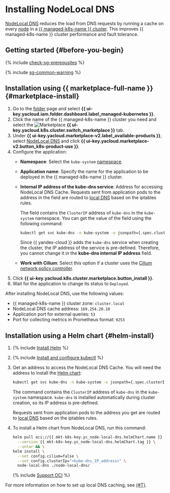 # Installing NodeLocal DNS

[NodeLocal DNS](/marketplace/products/yc/node-local-dns) reduces the load from DNS requests by running a cache on every [node](../../concepts/index.md#node-group) in a [{{ managed-k8s-name }} cluster](../../concepts/index.md#kubernetes-cluster). This improves {{ managed-k8s-name }} cluster performance and fault tolerance.

## Getting started {#before-you-begin}

{% include [check-sg-prerequsites](../../../_includes/managed-kubernetes/security-groups/check-sg-prerequsites-lvl3.md) %}

{% include [sg-common-warning](../../../_includes/managed-kubernetes/security-groups/sg-common-warning.md) %}

## Installation using {{ marketplace-full-name }} {#marketplace-install}

1. Go to the [folder](../../../resource-manager/concepts/resources-hierarchy.md#folder) page and select **{{ ui-key.yacloud.iam.folder.dashboard.label_managed-kubernetes }}**.
1. Click the name of the {{ managed-k8s-name }} cluster you need and select the ![Marketplace](../../../_assets/console-icons/shopping-cart.svg) **{{ ui-key.yacloud.k8s.cluster.switch_marketplace }}** tab.
1. Under **{{ ui-key.yacloud.marketplace-v2.label_available-products }}**, select [NodeLocal DNS](/marketplace/products/yc/node-local-dns) and click **{{ ui-key.yacloud.marketplace-v2.button_k8s-product-use }}**.
1. Configure the application:
   * **Namespace**: Select the `kube-system` [namespace](../../concepts/index.md#namespace).
   * **Application name**: Specify the name for the application to be deployed in the {{ managed-k8s-name }} cluster.
   * **Internal IP address of the kube-dns service**: Address for accessing NodeLocal DNS Cache. Requests sent from application pods to the address in the field are routed to [local DNS](https://github.com/kubernetes/enhancements/blob/master/keps/sig-network/1024-nodelocal-cache-dns/README.md#iptables-notrack) based on the iptables rules.

      The field contains the `ClusterIP` address of `kube-dns` in the `kube-system` namespace. You can get the value of the field using the following command:

      ```bash
      kubectl get svc kube-dns -n kube-system -o jsonpath={.spec.clusterIP}
      ```

      Since {{ yandex-cloud }} adds the `kube-dns` service when creating the cluster, the IP address of the service is pre-defined. Therefore, you cannot change it in the **kube-dns internal IP address** field.

   * **Work with Cilium**: Select this option if a cluster uses the [Cilium network policy controller](../../concepts/network-policy.md#cilium).
1. Click **{{ ui-key.yacloud.k8s.cluster.marketplace.button_install }}**.
1. Wait for the application to change its status to `Deployed`.

After installing NodeLocal DNS, use the following values:
* {{ managed-k8s-name }} cluster zone: `cluster.local`
* NodeLocal DNS cache address: `169.254.20.10`
* Application port for external queries: `53`
* Port for collecting metrics in Prometheus format: `9253`

## Installation using a Helm chart {#helm-install}

1. {% include [Install Helm](../../../_includes/managed-kubernetes/helm-install.md) %}
1. {% include [Install and configure kubectl](../../../_includes/managed-kubernetes/kubectl-install.md) %}
1. Get an address to access the NodeLocal DNS Cache. You will need the address to install the [Helm chart](https://helm.sh/docs/topics/charts/):

   ```bash
   kubectl get svc kube-dns -n kube-system -o jsonpath={.spec.clusterIP}
   ```

   The command contains the `ClusterIP` address of `kube-dns` in the `kube-system` namespace. `kube-dns` is installed automatically during cluster creation, so its IP address is pre-defined.

   Requests sent from application pods to the address you get are routed to [local DNS](https://github.com/kubernetes/enhancements/blob/master/keps/sig-network/1024-nodelocal-cache-dns/README.md#iptables-notrack) based on the iptables rules.

1. To install a Helm chart from NodeLocal DNS, run this command:


   ```bash
   helm pull oci://{{ mkt-k8s-key.yc_node-local-dns.helmChart.name }} \
     --version {{ mkt-k8s-key.yc_node-local-dns.helmChart.tag }} \
     --untar && \
   helm install \
     --set config.cilium=false \
     --set config.clusterIp="<kube-dns_IP_address>" \
     node-local-dns ./node-local-dns/
   ```


   {% include [Support OCI](../../../_includes/managed-kubernetes/note-helm-experimental-oci.md) %}

For more information on how to set up local DNS caching, see [{#T}](../../tutorials/node-local-dns.md).

